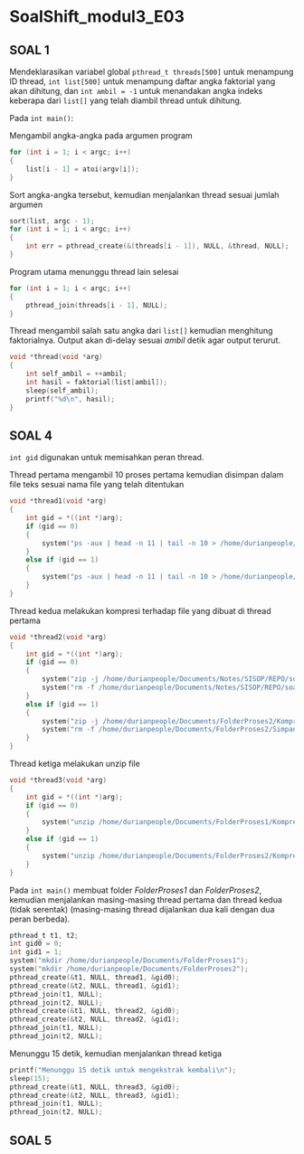 # SoalShift_modul3_E03

## SOAL 1

Mendeklarasikan variabel global `pthread_t threads[500]` untuk menampung ID thread, `int list[500]` untuk menampung daftar angka faktorial yang akan dihitung, dan `int ambil = -1` untuk menandakan angka indeks keberapa dari `list[]` yang telah diambil thread untuk dihitung.

Pada `int main()`: 

Mengambil angka-angka pada argumen program

```c
for (int i = 1; i < argc; i++)
{
    list[i - 1] = atoi(argv[i]);
}
```

Sort angka-angka tersebut, kemudian menjalankan thread sesuai jumlah argumen

```c
sort(list, argc - 1);
for (int i = 1; i < argc; i++)
{
    int err = pthread_create(&(threads[i - 1]), NULL, &thread, NULL);
}
```

Program utama menunggu thread lain selesai

```c
for (int i = 1; i < argc; i++)
{
    pthread_join(threads[i - 1], NULL);
}
```

Thread mengambil salah satu angka dari `list[]` kemudian menghitung faktorialnya. Output akan di-delay sesuai *ambil* detik agar output terurut.

```c
void *thread(void *arg)
{
    int self_ambil = ++ambil;
    int hasil = faktorial(list[ambil]);
    sleep(self_ambil);
    printf("%d\n", hasil);
}
```

## SOAL 4

`int gid` digunakan untuk memisahkan peran thread.

Thread pertama mengambil 10 proses pertama kemudian disimpan dalam file teks sesuai nama file yang telah ditentukan

```c
void *thread1(void *arg)
{
    int gid = *((int *)arg);
    if (gid == 0)
    {
        system("ps -aux | head -n 11 | tail -n 10 > /home/durianpeople/Documents/FolderProses1/SimpanProses1.txt");
    }
    else if (gid == 1)
    {
        system("ps -aux | head -n 11 | tail -n 10 > /home/durianpeople/Documents/FolderProses2/SimpanProses2.txt");
    }
}
```

Thread kedua melakukan kompresi terhadap file yang dibuat di thread pertama

```c
void *thread2(void *arg)
{
    int gid = *((int *)arg);
    if (gid == 0)
    {
        system("zip -j /home/durianpeople/Documents/Notes/SISOP/REPO/soal4/FolderProses1/KompresProses1.zip /home/durianpeople/Documents/Notes/SISOP/REPO/soal4/FolderProses1/SimpanProses1.txt");
        system("rm -f /home/durianpeople/Documents/Notes/SISOP/REPO/soal4/FolderProses1/SimpanProses1.txt");
    }
    else if (gid == 1)
    {
        system("zip -j /home/durianpeople/Documents/FolderProses2/KompresProses2.zip /home/durianpeople/Documents/FolderProses2/SimpanProses2.txt");
        system("rm -f /home/durianpeople/Documents/FolderProses2/SimpanProses2.txt");
    }
}
```

Thread ketiga melakukan unzip file

```c
void *thread3(void *arg)
{
    int gid = *((int *)arg);
    if (gid == 0)
    {
        system("unzip /home/durianpeople/Documents/FolderProses1/KompresProses1.zip -d /home/durianpeople/Documents/FolderProses1/");
    }
    else if (gid == 1)
    {
        system("unzip /home/durianpeople/Documents/FolderProses2/KompresProses2.zip -d /home/durianpeople/Documents/FolderProses2/");
    }
}
```

Pada `int main()` membuat folder *FolderProses1* dan *FolderProses2*, kemudian menjalankan masing-masing thread pertama dan thread kedua (tidak serentak) (masing-masing thread dijalankan dua kali dengan dua peran berbeda).

```c
pthread_t t1, t2;
int gid0 = 0;
int gid1 = 1;
system("mkdir /home/durianpeople/Documents/FolderProses1");
system("mkdir /home/durianpeople/Documents/FolderProses2");
pthread_create(&t1, NULL, thread1, &gid0);
pthread_create(&t2, NULL, thread1, &gid1);
pthread_join(t1, NULL);
pthread_join(t2, NULL);
pthread_create(&t1, NULL, thread2, &gid0);
pthread_create(&t2, NULL, thread2, &gid1);
pthread_join(t1, NULL);
pthread_join(t2, NULL);
```

Menunggu 15 detik, kemudian menjalankan thread ketiga

```c
printf("Menunggu 15 detik untuk mengekstrak kembali\n");
sleep(15);
pthread_create(&t1, NULL, thread3, &gid0);
pthread_create(&t2, NULL, thread3, &gid1);
pthread_join(t1, NULL);
pthread_join(t2, NULL);
```

## SOAL 5

